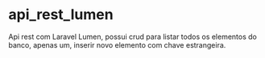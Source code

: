 # api_rest_lumen
Api rest com Laravel Lumen, possui crud para listar todos os elementos do banco, apenas um, inserir novo elemento com chave estrangeira.
